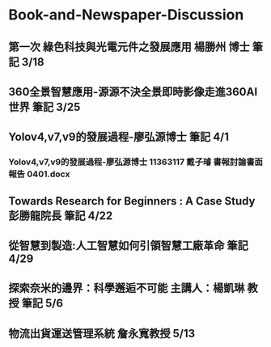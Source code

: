 # Book-and-Newspaper-Discussion
## 第一次  綠色科技與光電元件之發展應用 楊勝州 博士 筆記 3/18
## 360全景智慧應用-源源不決全景即時影像走進360AI世界 筆記 3/25
## Yolov4,v7,v9的發展過程-廖弘源博士 筆記 4/1
### Yolov4,v7,v9的發展過程-廖弘源博士 11363117 戴子璿 書報討論書面報告 0401.docx
## Towards Research for Beginners : A Case Study 彭勝龍院長 筆記 4/22
## 從智慧到製造:人工智慧如何引領智慧工廠革命 筆記 4/29 
## 探索奈米的邊界：科學邂逅不可能 主講人：楊凱琳 教授 筆記 5/6
## 物流出貨運送管理系統 詹永寬教授 5/13
